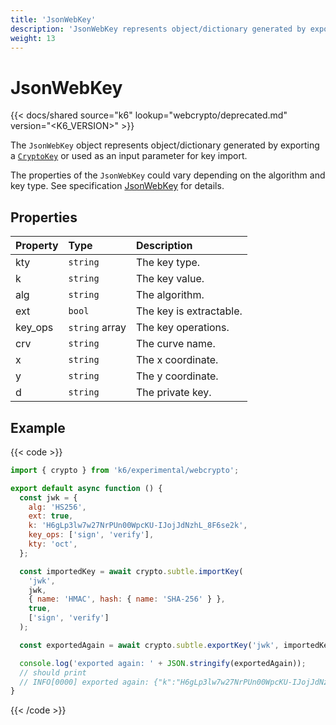 ```yaml
---
title: 'JsonWebKey'
description: 'JsonWebKey represents object/dictionary generated by exporting a CryptoKey or used as an input parameter for key import.'
weight: 13
---
```


# JsonWebKey

{{< docs/shared source="k6" lookup="webcrypto/deprecated.md" version="<K6_VERSION>" >}}

The `JsonWebKey` object represents object/dictionary generated by exporting a [`CryptoKey`](https://grafana.com/docs/k6/<K6_VERSION>/javascript-api/k6-experimental/webcrypto/cryptokey) or used as an input parameter for key import.

The properties of the `JsonWebKey` could vary depending on the algorithm and key type. See specification [JsonWebKey](https://www.w3.org/TR/WebCryptoAPI/#JsonWebKey-dictionary) for details.

## Properties

| Property | Type           | Description             |
| :------- | :------------- | :---------------------- |
| kty      | `string`       | The key type.           |
| k        | `string`       | The key value.          |
| alg      | `string`       | The algorithm.          |
| ext      | `bool`         | The key is extractable. |
| key_ops  | `string` array | The key operations.     |
| crv      | `string`       | The curve name.         |
| x        | `string`       | The x coordinate.       |
| y        | `string`       | The y coordinate.       |
| d        | `string`       | The private key.        |

## Example

{{< code >}}

```javascript
import { crypto } from 'k6/experimental/webcrypto';

export default async function () {
  const jwk = {
    alg: 'HS256',
    ext: true,
    k: 'H6gLp3lw7w27NrPUn00WpcKU-IJojJdNzhL_8F6se2k',
    key_ops: ['sign', 'verify'],
    kty: 'oct',
  };

  const importedKey = await crypto.subtle.importKey(
    'jwk',
    jwk,
    { name: 'HMAC', hash: { name: 'SHA-256' } },
    true,
    ['sign', 'verify']
  );

  const exportedAgain = await crypto.subtle.exportKey('jwk', importedKey);

  console.log('exported again: ' + JSON.stringify(exportedAgain));
  // should print
  // INFO[0000] exported again: {"k":"H6gLp3lw7w27NrPUn00WpcKU-IJojJdNzhL_8F6se2k","kty":"oct","ext":true,"key_ops":["sign","verify"],"alg":"HS256"}  source=console
}
```

{{< /code >}}
